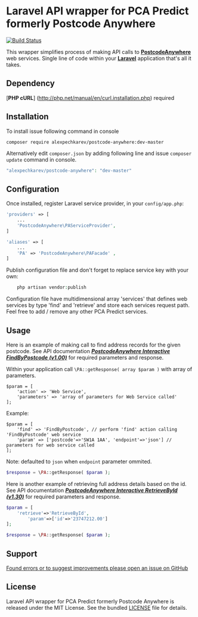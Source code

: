 # Laravel API wrapper for PCA Predict formerly Postcode Anywhere

[![Build Status](https://travis-ci.org/alexpechkarev/postcode-anywhere.svg?branch=master)](https://travis-ci.org/alexpechkarev/postcode-anywhere)

This wrapper simplifies process of making API calls to [**PostcodeAnywhere**](http://www.postcodeanywhere.co.uk/)  web services.
Single line of code within your [**Laravel**](http://laravel.com/) application that's all it takes.


Dependency
------------
[**PHP cURL**] (http://php.net/manual/en/curl.installation.php) required


Installation
------------

To install issue following command in console
```
composer require alexpechkarev/postcode-anywhere:dev-master
```

Alternatively edit `composer.json` by adding following line and issue `composer update` command in console.

```php
"alexpechkarev/postcode-anywhere": "dev-master"
```


Configuration
-------------

Once installed, register Laravel service provider, in your `config/app.php`:

```php
'providers' => [
	...
    'PostcodeAnywhere\PAServiceProvider',
]

'aliases' => [
	...
    'PA' => 'PostcodeAnywhere\PAFacade' ,
]
```

Publish configuration file and don't forget to replace service key with your own:

```php 
    php artisan vendor:publish
``` 



Configuration file have multidimensional array 'services' that defines web services by type 'find' and 'retrieve' and store each services request path. Feel free to add / remove any other PCA Predict services. 


Usage
-----
Here is an example of making call to find address records for the given postcode. 
See API documentation [***PostcodeAnywhere Interactive FindByPostcode (v1.00)***](http://www.postcodeanywhere.co.uk/support/webservice/postcodeanywhere/interactive/findbypostcode/1/) for required parameters and response.

Within your application call `\PA::getResponse( array $param )` with array of parameters. 
```
$param = [
	'action' => 'Web Service',
	'parameters' => 'array of parameters for Web Service called'
];
```

Example:
```
$param = [
	'find' => 'FindByPostcode', // perform 'find' action calling 'FindByPostcode' web service 
	'param' => ['postcode'=>'SW1A 1AA', 'endpoint'=>'json'] // parameters for web service called
];
```

Note: defaulted to `json` when `endpoint` parameter ommited.

```php
$response = \PA::getResponse( $param );
```


Here is another example of retrieving full address details based on the id. 
See API documentation [***PostcodeAnywhere Interactive RetrieveById (v1.30)***](http://www.postcodeanywhere.co.uk/support/webservice/postcodeanywhere/interactive/retrievebyid/1.3/) for required parameters and response.

```php
$param = [
	'retrieve'=>'RetrieveById', 
        'param'=>['id'=>'23747212.00'] 
];

$response = \PA::getResponse( $param );
```



Support
-------

[Found errors or to suggest improvements please open an issue on GitHub](https://github.com/alexpechkarev/postcode-anywhere/issues)


License
-------

Laravel API wrapper for PCA Predict formerly Postcode Anywhere is released under the MIT License. See the bundled
[LICENSE](https://github.com/alexpechkarev/postcode-anywhere/blob/master/LICENSE)
file for details.
